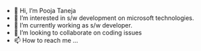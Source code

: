 - 👋 Hi, I’m Pooja Taneja
- 👀 I’m interested in s/w development on microsoft technologies.
- 🌱 I’m currently working as s/w developer.
- 💞️ I’m looking to collaborate on coding issues
- 📫 How to reach me ...

<!---
ptaneja10/ptaneja10 is a ✨ special ✨ repository because its `README.md` (this file) appears on your GitHub profile.
You can click the Preview link to take a look at your changes.
--->
